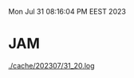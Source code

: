 Mon Jul 31 08:16:04 PM EEST 2023
# JAM
<a href='./cache/202307/31_20.log'>./cache/202307/31_20.log</a>

